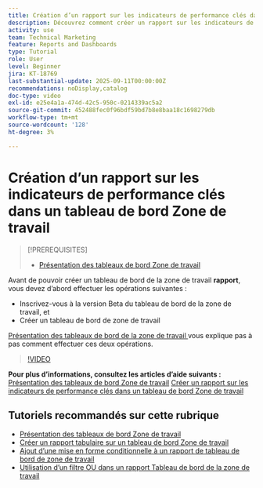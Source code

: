```yaml
---
title: Création d’un rapport sur les indicateurs de performance clés dans un tableau de bord Zone de travail
description: Découvrez comment créer un rapport sur les indicateurs de performance clés dans un tableau de bord Zone de travail.
activity: use
team: Technical Marketing
feature: Reports and Dashboards
type: Tutorial
role: User
level: Beginner
jira: KT-18769
last-substantial-update: 2025-09-11T00:00:00Z
recommendations: noDisplay,catalog
doc-type: video
exl-id: e25e4a1a-474d-42c5-950c-0214339ac5a2
source-git-commit: 452488fec0f96bdf59bd7b8e8baa18c1698279db
workflow-type: tm+mt
source-wordcount: '128'
ht-degree: 3%

---
```


# Création d’un rapport sur les indicateurs de performance clés dans un tableau de bord Zone de travail

>[!PREREQUISITES]
>
>* [Présentation des tableaux de bord Zone de travail](/help/reporting/canvas-dashboards/introduction-to-canvas-dashboards.md)

Avant de pouvoir créer un tableau de bord de la zone de travail **rapport**, vous devez d’abord effectuer les opérations suivantes :

* Inscrivez-vous à la version Beta du tableau de bord de la zone de travail, et
* Créer un tableau de bord de zone de travail

[ Présentation des tableaux de bord de la zone de travail ](/help/reporting/canvas-dashboards/introduction-to-canvas-dashboards.md) vous explique pas à pas comment effectuer ces deux opérations.

>[!VIDEO](https://video.tv.adobe.com/v/3474844/?quality=12&learn=on&enablevpops&captions=fre_fr)

**Pour plus d’informations, consultez les articles d’aide suivants :**
[Présentation des tableaux de bord Zone de travail](https://experienceleague.adobe.com/fr/docs/workfront/using/reporting/canvas-dashboards/canvas-dashboards-overview)
[Créer un rapport sur les indicateurs de performance clés dans un tableau de bord Zone de travail](https://experienceleague.adobe.com/fr/docs/workfront/using/reporting/canvas-dashboards/add-reports/build-kpi-report)

## Tutoriels recommandés sur cette rubrique

* [Présentation des tableaux de bord Zone de travail](/help/reporting/canvas-dashboards/introduction-to-canvas-dashboards.md)
* [Créer un rapport tabulaire sur un tableau de bord Zone de travail](/help/reporting/canvas-dashboards/create-a-table-report-on-a-canvas-dashboard.md)
* [Ajout d’une mise en forme conditionnelle à un rapport de tableau de bord de zone de travail](/help/reporting/canvas-dashboards/add-conditional-formatting-to-a-canvas-dashboard-report.md)
* [Utilisation d’un filtre OU dans un rapport Tableau de bord de la zone de travail](/help/reporting/canvas-dashboards/use-an-or-filter-in-a-canvas-dashboard-report.md)
